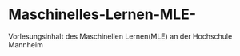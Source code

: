 # Maschinelles-Lernen-MLE-
Vorlesungsinhalt des Maschinellen Lernen(MLE) an der Hochschule Mannheim
